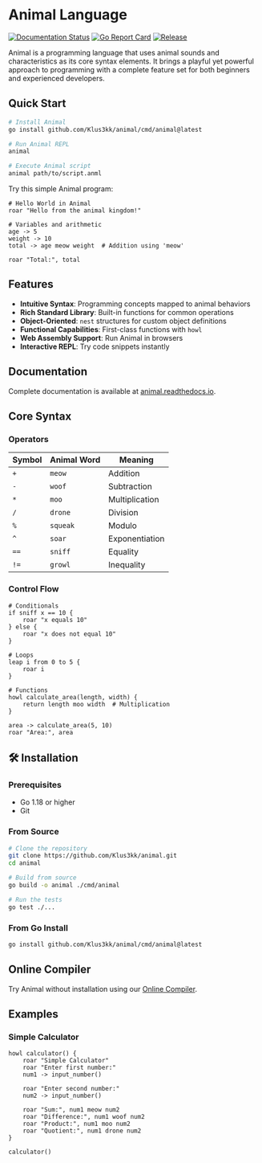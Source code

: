 # Animal Language

[![Documentation Status](https://readthedocs.org/projects/animal/badge/?version=latest)](https://animal.readthedocs.io/en/latest/?badge=latest)
[![Go Report Card](https://goreportcard.com/badge/github.com/Klus3kk/animal)](https://goreportcard.com/report/github.com/Klus3kk/animal)
[![Release](https://img.shields.io/github/v/release/Klus3kk/animal)](https://github.com/Klus3kk/animal/releases)

Animal is a programming language that uses animal sounds and characteristics as its core syntax elements. It brings a playful yet powerful approach to programming with a complete feature set for both beginners and experienced developers.

## Quick Start

```bash
# Install Animal
go install github.com/Klus3kk/animal/cmd/animal@latest

# Run Animal REPL
animal

# Execute Animal script
animal path/to/script.anml
```

Try this simple Animal program:

```animal
# Hello World in Animal
roar "Hello from the animal kingdom!"

# Variables and arithmetic
age -> 5
weight -> 10
total -> age meow weight  # Addition using 'meow'

roar "Total:", total
```

## Features

- **Intuitive Syntax**: Programming concepts mapped to animal behaviors
- **Rich Standard Library**: Built-in functions for common operations
- **Object-Oriented**: `nest` structures for custom object definitions
- **Functional Capabilities**: First-class functions with `howl`
- **Web Assembly Support**: Run Animal in browsers
- **Interactive REPL**: Try code snippets instantly

## Documentation

Complete documentation is available at [animal.readthedocs.io](https://animal.readthedocs.io/).

## Core Syntax

### Operators

| Symbol | Animal Word | Meaning        |
|--------|-------------|----------------|
| `+`    | `meow`      | Addition       |
| `-`    | `woof`      | Subtraction    |
| `*`    | `moo`       | Multiplication |
| `/`    | `drone`     | Division       |
| `%`    | `squeak`    | Modulo         |
| `^`    | `soar`      | Exponentiation |
| `==`   | `sniff`     | Equality       |
| `!=`   | `growl`     | Inequality     |

### Control Flow

```animal
# Conditionals
if sniff x == 10 {
    roar "x equals 10"
} else {
    roar "x does not equal 10"
}

# Loops
leap i from 0 to 5 {
    roar i
}

# Functions
howl calculate_area(length, width) {
    return length moo width  # Multiplication
}

area -> calculate_area(5, 10)
roar "Area:", area
```

## 🛠️ Installation

### Prerequisites

- Go 1.18 or higher
- Git

### From Source

```bash
# Clone the repository
git clone https://github.com/Klus3kk/animal.git
cd animal

# Build from source
go build -o animal ./cmd/animal

# Run the tests
go test ./...
```

### From Go Install

```bash
go install github.com/Klus3kk/animal/cmd/animal@latest
```

## Online Compiler

Try Animal without installation using our [Online Compiler](https://animal-lang.github.io/animal-playground).

## Examples

### Simple Calculator

```animal
howl calculator() {
    roar "Simple Calculator"
    roar "Enter first number:"
    num1 -> input_number()
    
    roar "Enter second number:"
    num2 -> input_number()
    
    roar "Sum:", num1 meow num2
    roar "Difference:", num1 woof num2
    roar "Product:", num1 moo num2
    roar "Quotient:", num1 drone num2
}

calculator()
```